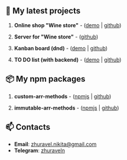 ## 🌱 My latest projects

1. **Online shop "Wine store"** - ([demo](https://wine-store-client.vercel.app/) | [github](https://github.com/zhuraveln/wine-store-client))

2. **Server for "Wine store"** - ([github](https://github.com/zhuraveln/wine-store-server))

3. **Kanban board (dnd)** - ([demo](https://kanban-board-alpha.vercel.app/) | [github](https://github.com/zhuraveln/kanban-board))

4. **TO DO list (with backend)** - ([demo](https://to-do-list-one-umber-65.vercel.app/) | [github](https://github.com/zhuraveln/to-do-list))

## 📦 My npm packages

1. **custom-arr-methods** - ([npmjs](https://www.npmjs.com/package/custom-arr-methods) | [github](https://github.com/zhuraveln/custom-arr-methods))

1. **immutable-arr-methods** - ([npmjs](https://www.npmjs.com/package/immutable-arr-methods) | [github](https://github.com/zhuraveln/immutable-arr-methods))

## 📫 Contacts

- **Email**: zhuravel.nikita@gmail.com
- **Telegram**: [zhuraveln](https://t.me/zhuraveln)
